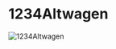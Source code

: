 # 1234Altwagen

![1234Altwagen](http://www.plantuml.com/plantuml/proxy?cache=no&src=https://raw.githubusercontent.com/fh-erfurt/1234Altwagen/master/klassendiagramm.iuml)
